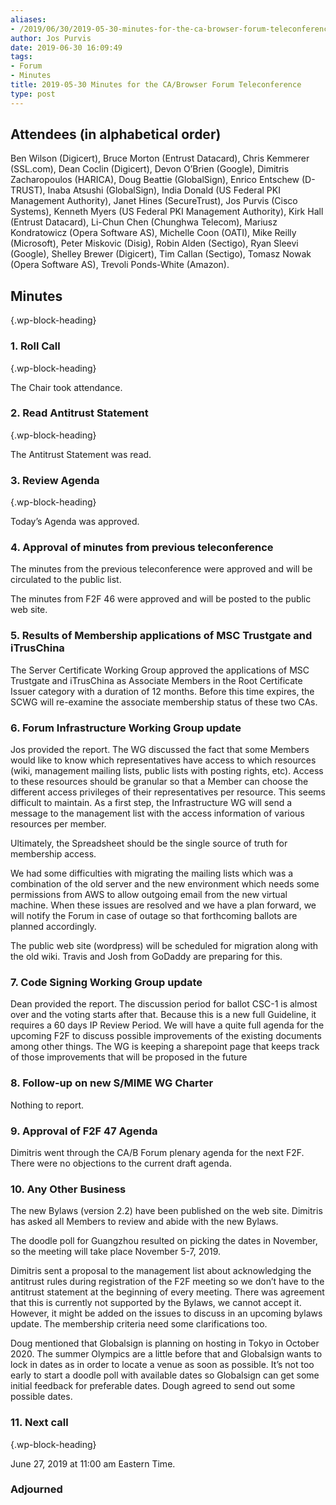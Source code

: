 ```yaml
---
aliases:
- /2019/06/30/2019-05-30-minutes-for-the-ca-browser-forum-teleconference/
author: Jos Purvis
date: 2019-06-30 16:09:49
tags:
- Forum
- Minutes
title: 2019-05-30 Minutes for the CA/Browser Forum Teleconference
type: post
---
```


## Attendees (in alphabetical order)

Ben Wilson (Digicert), Bruce Morton (Entrust Datacard), Chris Kemmerer (SSL.com), Dean Coclin (Digicert), Devon O’Brien (Google), Dimitris Zacharopoulos (HARICA), Doug Beattie (GlobalSign), Enrico Entschew (D-TRUST), Inaba Atsushi (GlobalSign), India Donald (US Federal PKI Management Authority), Janet Hines (SecureTrust), Jos Purvis (Cisco Systems), Kenneth Myers (US Federal PKI Management Authority), Kirk Hall (Entrust Datacard), Li-Chun Chen (Chunghwa Telecom), Mariusz Kondratowicz (Opera Software AS), Michelle Coon (OATI), Mike Reilly (Microsoft), Peter Miskovic (Disig), Robin Alden (Sectigo), Ryan Sleevi (Google), Shelley Brewer (Digicert), Tim Callan (Sectigo), Tomasz Nowak (Opera Software AS), Trevoli Ponds-White (Amazon).

## Minutes

{.wp-block-heading}

### 1. Roll Call

{.wp-block-heading}

The Chair took attendance.

### 2. Read Antitrust Statement

{.wp-block-heading}

The Antitrust Statement was read.

### 3. Review Agenda

{.wp-block-heading}

Today’s Agenda was approved.

### 4. Approval of minutes from previous teleconference

The minutes from the previous teleconference were approved and will be circulated to the public list.

The minutes from F2F 46 were approved and will be posted to the public web site.

### 5. Results of Membership applications of MSC Trustgate and iTrusChina

The Server Certificate Working Group approved the applications of MSC Trustgate and iTrusChina as Associate Members in the Root Certificate Issuer category with a duration of 12 months. Before this time expires, the SCWG will re-examine the associate membership status of these two CAs.

### 6. Forum Infrastructure Working Group update

Jos provided the report. The WG discussed the fact that some Members would like to know which representatives have access to which resources (wiki, management mailing lists, public lists with posting rights, etc). Access to these resources should be granular so that a Member can choose the different access privileges of their representatives per resource. This seems difficult to maintain. As a first step, the Infrastructure WG will send a message to the management list with the access information of various resources per member.

Ultimately, the Spreadsheet should be the single source of truth for membership access.

We had some difficulties with migrating the mailing lists which was a combination of the old server and the new environment which needs some permissions from AWS to allow outgoing email from the new virtual machine. When these issues are resolved and we have a plan forward, we will notify the Forum in case of outage so that forthcoming ballots are planned accordingly.

The public web site (wordpress) will be scheduled for migration along with the old wiki. Travis and Josh from GoDaddy are preparing for this.

### 7. Code Signing Working Group update

Dean provided the report. The discussion period for ballot CSC-1 is almost over and the voting starts after that. Because this is a new full Guideline, it requires a 60 days IP Review Period. We will have a quite full agenda for the upcoming F2F to discuss possible improvements of the existing documents among other things. The WG is keeping a sharepoint page that keeps track of those improvements that will be proposed in the future

### 8. Follow-up on new S/MIME WG Charter

Nothing to report.

### 9. Approval of F2F 47 Agenda

Dimitris went through the CA/B Forum plenary agenda for the next F2F. There were no objections to the current draft agenda.

### 10. Any Other Business

The new Bylaws (version 2.2) have been published on the web site. Dimitris has asked all Members to review and abide with the new Bylaws.

The doodle poll for Guangzhou resulted on picking the dates in November, so the meeting will take place November 5-7, 2019.

Dimitris sent a proposal to the management list about acknowledging the antitrust rules during registration of the F2F meeting so we don’t have to the antitrust statement at the beginning of every meeting. There was agreement that this is currently not supported by the Bylaws, we cannot accept it. However, it might be added on the issues to discuss in an upcoming bylaws update. The membership criteria need some clarifications too.

Doug mentioned that Globalsign is planning on hosting in Tokyo in October 2020. The summer Olympics are a little before that and Globalsign wants to lock in dates as in order to locate a venue as soon as possible. It’s not too early to start a doodle poll with available dates so Globalsign can get some initial feedback for preferable dates. Dough agreed to send out some possible dates.

### 11. Next call

{.wp-block-heading}

June 27, 2019 at 11:00 am Eastern Time.

### Adjourned